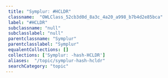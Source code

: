 ```yaml
--- 
 title: "Symplur: #HCLDR" 
 classname:  "OWLClass_52cb3d0d_8a3c_4a20_a998_b7b4d2e85bca" 
 label: "#HCLDR" 
 subclassname: "null" 
 subclasslabel: "null" 
 parentclassname: "Symplur" 
 parentclasslabel: "Symplur" 
 equalentCollections: [] 
 collections: ['Symplur: -hash-HCLDR']
 aliases:  "/topic/symplur-hash-hcldr"  
 searchCategory: "topic" 
---
```


